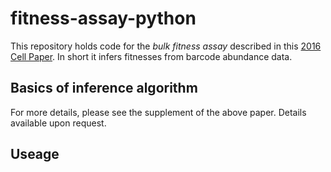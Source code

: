 # fitness-assay-python

This repository holds code for the _bulk fitness assay_ described in this [2016 Cell Paper](http://dx.doi.org/10.1016/j.cell.2016.08.002). In short it infers fitnesses from barcode abundance data.

## Basics of inference algorithm

For more details, please see the supplement of the above paper. Details available upon request.

## Useage
